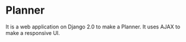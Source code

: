 # Planner
It is a web application on Django 2.0 to make a Planner.
It uses AJAX to make a responsive UI.
